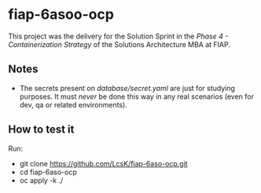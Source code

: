 # fiap-6asoo-ocp

This project was the delivery for the Solution Sprint in the *Phase 4 - Containerization Strategy* of the Solutions Architecture MBA at FIAP.


## Notes

- The secrets present on _database/secret.yaml_ are just for studying purposes. It must *never* be done this way in any real scenarios (even for dev, qa or related environments).


## How to test it

Run:
- git clone https://github.com/LcsK/fiap-6aso-ocp.git
- cd fiap-6aso-ocp
- oc apply -k ./
